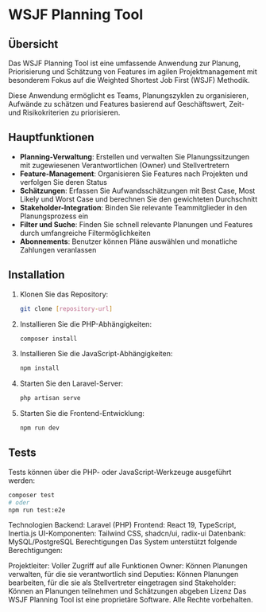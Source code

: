 # WSJF Planning Tool

## Übersicht

Das WSJF Planning Tool ist eine umfassende Anwendung zur Planung, Priorisierung und Schätzung von Features im agilen Projektmanagement mit besonderem Fokus auf die Weighted Shortest Job First (WSJF) Methodik.

Diese Anwendung ermöglicht es Teams, Planungszyklen zu organisieren, Aufwände zu schätzen und Features basierend auf Geschäftswert, Zeit- und Risikokriterien zu priorisieren.

## Hauptfunktionen

- **Planning-Verwaltung**: Erstellen und verwalten Sie Planungssitzungen mit zugewiesenen Verantwortlichen (Owner) und Stellvertretern
- **Feature-Management**: Organisieren Sie Features nach Projekten und verfolgen Sie deren Status
- **Schätzungen**: Erfassen Sie Aufwandsschätzungen mit Best Case, Most Likely und Worst Case und berechnen Sie den gewichteten Durchschnitt
- **Stakeholder-Integration**: Binden Sie relevante Teammitglieder in den Planungsprozess ein
- **Filter und Suche**: Finden Sie schnell relevante Planungen und Features durch umfangreiche Filtermöglichkeiten
- **Abonnements**: Benutzer können Pläne auswählen und monatliche Zahlungen veranlassen

## Installation

1. Klonen Sie das Repository:
    ```bash
    git clone [repository-url]
    ```

2. Installieren Sie die PHP-Abhängigkeiten:
    ```bash
    composer install
    ```

3. Installieren Sie die JavaScript-Abhängigkeiten:
    ```bash
    npm install
    ```

4. Starten Sie den Laravel-Server:
    ```bash
    php artisan serve
    ```

5. Starten Sie die Frontend-Entwicklung:
    ```bash
    npm run dev
    ```

## Tests

Tests können über die PHP- oder JavaScript-Werkzeuge ausgeführt werden:
```bash
composer test
# oder
npm run test:e2e
```

Technologien
Backend: Laravel (PHP)
Frontend: React 19, TypeScript, Inertia.js
UI-Komponenten: Tailwind CSS, shadcn/ui, radix-ui
Datenbank: MySQL/PostgreSQL
Berechtigungen
Das System unterstützt folgende Berechtigungen:

Projektleiter: Voller Zugriff auf alle Funktionen
Owner: Können Planungen verwalten, für die sie verantwortlich sind
Deputies: Können Planungen bearbeiten, für die sie als Stellvertreter eingetragen sind
Stakeholder: Können an Planungen teilnehmen und Schätzungen abgeben
Lizenz
Das WSJF Planning Tool ist eine proprietäre Software. Alle Rechte vorbehalten.
